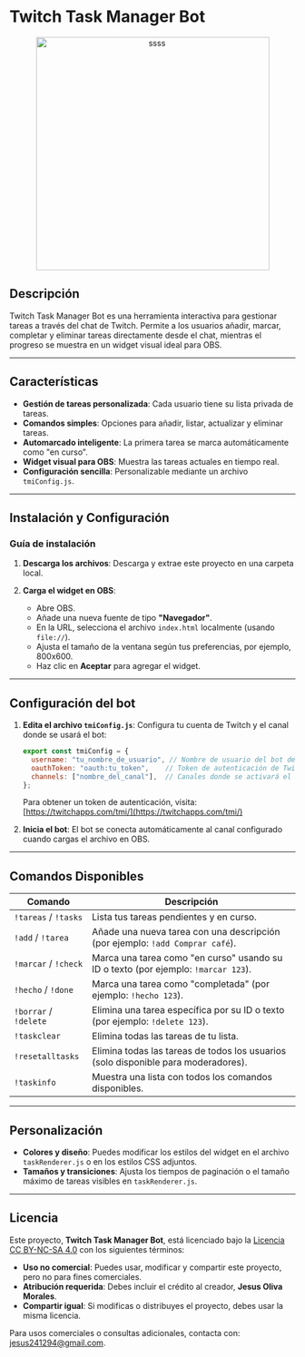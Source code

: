 
# Twitch Task Manager Bot

<div align="center">
  <img width="411" alt="ssss" src="https://github.com/user-attachments/assets/aa4ce5e1-eebc-4d65-8d98-1454950f8fea">
</div>

## Descripción

Twitch Task Manager Bot es una herramienta interactiva para gestionar tareas a través del chat de Twitch. Permite a los usuarios añadir, marcar, completar y eliminar tareas directamente desde el chat, mientras el progreso se muestra en un widget visual ideal para OBS.

---

## Características

- **Gestión de tareas personalizada**: Cada usuario tiene su lista privada de tareas.
- **Comandos simples**: Opciones para añadir, listar, actualizar y eliminar tareas.
- **Automarcado inteligente**: La primera tarea se marca automáticamente como "en curso".
- **Widget visual para OBS**: Muestra las tareas actuales en tiempo real.
- **Configuración sencilla**: Personalizable mediante un archivo `tmiConfig.js`.

---

## Instalación y Configuración

### **Guía de instalación**
1. **Descarga los archivos**:
   Descarga y extrae este proyecto en una carpeta local.

2. **Carga el widget en OBS**:
   - Abre OBS.
   - Añade una nueva fuente de tipo **"Navegador"**.
   - En la URL, selecciona el archivo `index.html` localmente (usando `file://`).
   - Ajusta el tamaño de la ventana según tus preferencias, por ejemplo, 800x600.
   - Haz clic en **Aceptar** para agregar el widget.

---

## Configuración del bot

1. **Edita el archivo `tmiConfig.js`**:
   Configura tu cuenta de Twitch y el canal donde se usará el bot:
   ```javascript
   export const tmiConfig = {
     username: "tu_nombre_de_usuario", // Nombre de usuario del bot de Twitch
     oauthToken: "oauth:tu_token",    // Token de autenticación de Twitch
     channels: ["nombre_del_canal"],  // Canales donde se activará el bot
   };
   ```
   Para obtener un token de autenticación, visita: [https://twitchapps.com/tmi/](https://twitchapps.com/tmi/)

2. **Inicia el bot**:
   El bot se conecta automáticamente al canal configurado cuando cargas el archivo en OBS.

---

## Comandos Disponibles

| **Comando**         | **Descripción**                                                                          |
|----------------------|------------------------------------------------------------------------------------------|
| `!tareas` / `!tasks` | Lista tus tareas pendientes y en curso.                                                  |
| `!add` / `!tarea`    | Añade una nueva tarea con una descripción (por ejemplo: `!add Comprar café`).             |
| `!marcar` / `!check` | Marca una tarea como "en curso" usando su ID o texto (por ejemplo: `!marcar 123`).        |
| `!hecho` / `!done`   | Marca una tarea como "completada" (por ejemplo: `!hecho 123`).                            |
| `!borrar` / `!delete`| Elimina una tarea específica por su ID o texto (por ejemplo: `!delete 123`).              |
| `!taskclear`         | Elimina todas las tareas de tu lista.                                                    |
| `!resetalltasks`     | Elimina todas las tareas de todos los usuarios (solo disponible para moderadores).        |
| `!taskinfo`          | Muestra una lista con todos los comandos disponibles.                                    |

---

## Personalización

- **Colores y diseño**: Puedes modificar los estilos del widget en el archivo `taskRenderer.js` o en los estilos CSS adjuntos.
- **Tamaños y transiciones**: Ajusta los tiempos de paginación o el tamaño máximo de tareas visibles en `taskRenderer.js`.

---

## Licencia

Este proyecto, **Twitch Task Manager Bot**, está licenciado bajo la [Licencia CC BY-NC-SA 4.0](https://creativecommons.org/licenses/by-nc-sa/4.0/) con los siguientes términos:

- **Uso no comercial**: Puedes usar, modificar y compartir este proyecto, pero no para fines comerciales.
- **Atribución requerida**: Debes incluir el crédito al creador, **Jesus Oliva Morales**.
- **Compartir igual**: Si modificas o distribuyes el proyecto, debes usar la misma licencia.

Para usos comerciales o consultas adicionales, contacta con: [jesus241294@gmail.com](mailto:jesus241294@gmail.com).
